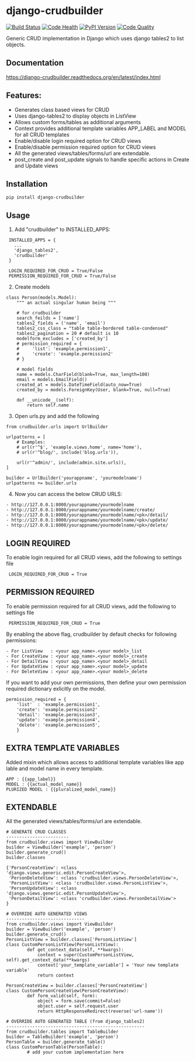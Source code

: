 # django-crudbuilder

[![Build Status](https://scrutinizer-ci.com/g/asifpy/django-crudbuilder/badges/build.png?b=master)](https://scrutinizer-ci.com/g/asifpy/django-crudbuilder/build-status/master) [![Code Health](https://landscape.io/github/asifpy/django-crudbuilder/master/landscape.svg?style=flat)](https://landscape.io/github/asifpy/django-crudbuilder/master) [![PyPI Version](https://img.shields.io/pypi/v/django-crudbuilder.svg)](https://pypi.python.org/pypi/django-crudbuilder) [![Code Quality](https://scrutinizer-ci.com/g/asifpy/django-crudbuilder/badges/quality-score.png?b=master)](https://scrutinizer-ci.com/g/asifpy/django-crudbuilder/?branch=master)


Generic CRUD implementation in Django which uses django tables2 to list objects.

Documentation
-------------

https://django-crudbuilder.readthedocs.org/en/latest/index.html

Features:
---------
- Generates class based views for CRUD
- Uses django-tables2 to display objects in ListView
- Allows custom forms/tables as additional arguments
- Context provides additional template variables APP_LABEL and MODEL for all CRUD templates
- Enable/disable login required option for CRUD views
- Enable/disable permission required option for CRUD views
- All the generated views/tables/forms/url are extendable.
- post_create and post_update signals to handle specific actions in Create and Update views

Installation
------------

`pip install django-crudbuilder`

Usage
-----

1. Add "crudbuilder" to INSTALLED_APPS:
 ``` 
  INSTALLED_APPS = {
    ...
    'django_tables2',
    'crudbuilder'
  }
  
  LOGIN_REQUIRED_FOR_CRUD = True/False
  PERMISSION_REQUIRED_FOR_CRUD = True/False
  ```

2. Create models
``` 
class Person(models.Model):
    """ an actual singular human being """
    
    # for crudbuilder
    search_feilds = ['name']
    tables2_fields = ('name', 'email')
    tables2_css_class = "table table-bordered table-condensed"
    tables2_pagination = 20 # default is 10
    modelform_excludes = ['created_by']
    # permission_required = {
    #     'list': 'example.permission1',
    #     'create': 'example.permission2'
    # }

    # model fields
    name = models.CharField(blank=True, max_length=100)
    email = models.EmailField()
    created_at = models.DateTimeField(auto_now=True)
    created_by = models.ForeignKey(User, blank=True, null=True)

    def __unicode__(self):
        return self.name
``` 

3. Open urls.py and add the following
``` 
from crudbuilder.urls import UrlBuilder

urlpatterns = [
    # Examples:
    # url(r'^$', 'example.views.home', name='home'),
    # url(r'^blog/', include('blog.urls')),

    url(r'^admin/', include(admin.site.urls)),
]

builder = UrlBuilder('yourappname', 'yourmodelname')
urlpatterns += builder.urls
``` 

4. Now you can access the below CRUD URLS:
``` 
- http://127.0.0.1:8000/yourappname/yourmodelname
- http://127.0.0.1:8000/yourappname/yourmodelname/create/
- http://127.0.0.1:8000/yourappname/yourmodelname/<pk>/detail/
- http://127.0.0.1:8000/yourappname/yourmodelname/<pk>/update/
- http://127.0.0.1:8000/yourappname/yourmodelname/<pk>/delete/
```

LOGIN REQUIRED
--------------
To enable login required for all CRUD views, add the following to settings file

``` LOGIN_REQUIRED_FOR_CRUD = True```


PERMISSION REQUIRED
-------------------
To enable permission required for all CRUD views, add the following to settings file

``` PERMISSION_REQUIRED_FOR_CRUD = True```

By enabling the above flag, crudbuilder by default checks for following permissions:

``` 
- For ListView   : <your app_name>.<your model>_list
- For CreateView : <your app_name>.<your model>_create
- For DetailView : <your app_name>.<your model>_detail
- For UpdateView : <your app_name>.<your model>_update
- For DeleteView : <your app_name>.<your model>_delete
``` 

If you want to add your own permissions, then define your own permission required dictionary exlicitly on the model.
``` 
permission_required = {
    'list'  : 'example.permission1',
    'create': 'example.permission2'
    'detail': 'example.permission3',
    'update': 'example.permission4',
    'delete': 'example.permission5',
    }
``` 

EXTRA TEMPLATE VARIABLES
------------------------
Added mixin which allows access to additional template variables like app lable and model name in every template.

```
APP : {{app_label}}
MODEL : {{actual_model_name}}
PLURIZED MODEL : {{pluralized_model_name}}
```

EXTENDABLE
----------
All the generated views/tables/forms/url are extendable.

```
# GENERATE CRUD CLASSES
------------------------
from crudbuilder.views import ViewBuilder
builder = ViewBuilder('example', 'person')
builder.generate_crud()
builder.classes

{'PersonCreateView': <class 'django.views.generic.edit.PersonCreateView'>,
 'PersonDeleteView': <class 'crudbuilder.views.PersonDeleteView'>,
 'PersonListView': <class 'crudbuilder.views.PersonListView'>, 
 'PersonUpdateView': <class 'django.views.generic.edit.PersonUpdateView'>,
 'PersonDetailView': <class 'crudbuilder.views.PersonDetailView'>
}

# OVERRIDE AUTO GENERATED VIEWS
------------------------------
from crudbuilder.views import ViewBuilder
builder = ViewBuilder('example', 'person')
builder.generate_crud()
PersonListView = builder.classes['PersonListView']
class CustomPersonListView(PersonListView):
		def get_context_data(self, **kwargs):
			context = super(CustomPersonListView, self).get_context_data(**kwargs)
			context['your_template_variable'] = 'Your new template variable'
			return context

PersonCreateView = builder.classes['PersonCreateView']
class CustomPersonCreateView(PersonCreateView):
		def form_valid(self, form):
			object = form.save(commit=False)
			object.user = self.request.user
			return HttpResponseRedirect(reverse('url-name'))

# OVERRIDE AUTO GENERATED TABLE (from django_tables2)
-----------------------------------------------------
from crudbuilder.tables import TableBuilder
builder = TableBuilder('example', 'person')
PersonTable = builder.generate_table()
class CustomPersonTable(PersonTable):
		# add your custom implementation here
```

